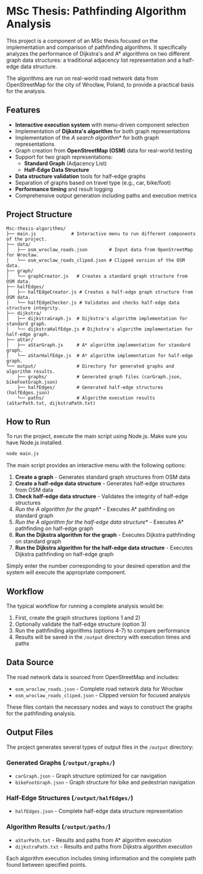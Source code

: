 # MSc Thesis: Pathfinding Algorithm Analysis

This project is a component of an MSc thesis focused on the implementation and comparison of pathfinding algorithms. It specifically analyzes the performance of Dijkstra's and A* algorithms on two different graph data structures: a traditional adjacency list representation and a half-edge data structure.

The algorithms are run on real-world road network data from OpenStreetMap for the city of Wrocław, Poland, to provide a practical basis for the analysis.

## Features

- **Interactive execution system** with menu-driven component selection
- Implementation of **Dijkstra's algorithm** for both graph representations
- Implementation of the **A* search algorithm** for both graph representations
- Graph creation from **OpenStreetMap (OSM)** data for real-world testing
- Support for two graph representations:
  - **Standard Graph** (Adjacency List)
  - **Half-Edge Data Structure**
- **Data structure validation** tools for half-edge graphs
- Separation of graphs based on travel type (e.g., car, bike/foot)
- **Performance timing** and result logging
- Comprehensive output generation including paths and execution metrics

## Project Structure

```
Msc-thesis-algorithms/
├── main.js             # Interactive menu to run different components of the project.
├── data/
│   ├── osm_wroclaw_roads.json        # Input data from OpenStreetMap for Wrocław.
│   └── osm_wroclaw_roads_cliped.json # Clipped version of the OSM data.
├── graph/
│   └── graphCreator.js   # Creates a standard graph structure from OSM data.
├── halfEdges/
│   ├── halfEdgeCreator.js # Creates a half-edge graph structure from OSM data.
│   └── halfEdgeChecker.js # Validates and checks half-edge data structure integrity.
├── dijkstra/
│   ├── dijkstraGraph.js  # Dijkstra's algorithm implementation for standard graph.
│   └── dijkstraHalfEdge.js # Dijkstra's algorithm implementation for half-edge graph.
├── aStar/
│   ├── aStarGraph.js     # A* algorithm implementation for standard graph.
│   └── aStarHalfEdge.js  # A* algorithm implementation for half-edge graph.
└── output/               # Directory for generated graphs and algorithm results.
    ├── graphs/           # Generated graph files (carGraph.json, bikeFootGraph.json)
    ├── halfEdges/        # Generated half-edge structures (halfEdges.json)
    └── paths/            # Algorithm execution results (aStarPath.txt, dijkstraPath.txt)
```

## How to Run

To run the project, execute the main script using Node.js. Make sure you have Node.js installed.

```bash
node main.js
```

The main script provides an interactive menu with the following options:

1. **Create a graph** - Generates standard graph structures from OSM data
2. **Create a half-edge data structure** - Generates half-edge structures from OSM data
3. **Check half-edge data structure** - Validates the integrity of half-edge structures
4. **Run the A* algorithm for the graph** - Executes A* pathfinding on standard graph
5. **Run the A* algorithm for the half-edge data structure** - Executes A* pathfinding on half-edge graph
6. **Run the Dijkstra algorithm for the graph** - Executes Dijkstra pathfinding on standard graph
7. **Run the Dijkstra algorithm for the half-edge data structure** - Executes Dijkstra pathfinding on half-edge graph

Simply enter the number corresponding to your desired operation and the system will execute the appropriate component.

## Workflow

The typical workflow for running a complete analysis would be:

1. First, create the graph structures (options 1 and 2)
2. Optionally validate the half-edge structure (option 3)
3. Run the pathfinding algorithms (options 4-7) to compare performance
4. Results will be saved in the `/output` directory with execution times and paths

## Data Source

The road network data is sourced from OpenStreetMap and includes:
- `osm_wroclaw_roads.json` - Complete road network data for Wrocław
- `osm_wroclaw_roads_cliped.json` - Clipped version for focused analysis

These files contain the necessary nodes and ways to construct the graphs for the pathfinding analysis.

## Output Files

The project generates several types of output files in the `/output` directory:

### Generated Graphs (`/output/graphs/`)
- `carGraph.json` - Graph structure optimized for car navigation
- `bikeFootGraph.json` - Graph structure for bike and pedestrian navigation

### Half-Edge Structures (`/output/halfEdges/`)
- `halfEdges.json` - Complete half-edge data structure representation

### Algorithm Results (`/output/paths/`)
- `aStarPath.txt` - Results and paths from A* algorithm execution
- `dijkstraPath.txt` - Results and paths from Dijkstra algorithm execution

Each algorithm execution includes timing information and the complete path found between specified points.
